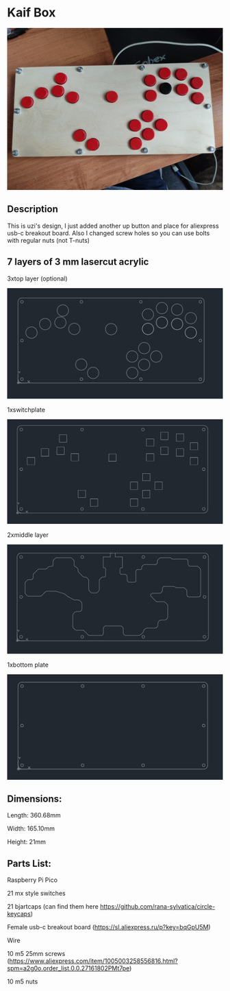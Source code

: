 # Kaif Box

![IMG](images/my_box.jpg)


## Description

This is uzi's design, I just added another up button and place for aliexpress usb-c breakout board. Also I changed screw holes so you can use bolts with regular nuts (not T-nuts)

## 7 layers of 3 mm lasercut acrylic

3xtop layer (optional)

![IMG_1](images/top_layer.png)

1xswitchplate

![IMG_2](images/switchplate.png)

2xmiddle layer

![IMG_3](images/middle_layer.png)

1xbottom plate

![IMG_4](images/bottom_layer.png)

## Dimensions:

Length: 360.68mm

Width: 165.10mm

Height: 21mm

## Parts List:

Raspberry Pi Pico 

21 mx style switches

21 bjartcaps (can find them here https://github.com/rana-sylvatica/circle-keycaps)

Female usb-c breakout board  (https://sl.aliexpress.ru/p?key=bqGpU5M)

Wire

10 m5 25mm screws
(https://www.aliexpress.com/item/1005003258556816.html?spm=a2g0o.order_list.0.0.27161802PMt7pe)

10 m5 nuts
